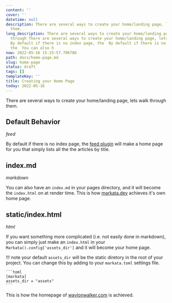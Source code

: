 ```yaml
---
content: ''
cover: ''
datetime: null
description: There are several ways to create your home/landing page, lets walk through
  them.
long_description: There are several ways to create your home/landing page, lets walk
  through There are several ways to create your home/landing page, lets walk through
  By default if there is no index page, the  By default if there is no index page,
  the  You can also h
now: 2022-05-16 15:15:57.706786
path: docs/home-page.md
slug: home-page
status: draft
tags: []
templateKey: ''
title: Creating your Home Page
today: 2022-05-16
---
```


There are several ways to create your home/landing page, lets walk through
them.

## Default Behavior
_feed_

By default if there is no index page, the [feed
plugin](/markata/plugins/feeds/) will make a home page for you that simply
lists all the the articles by title.

## index.md
_markdown_

You can also have an `index.md` in your pages directory, and it will become the
`index.html` on at render time.  This is how [markata.dev](https://markata.dev)
achieves it's own home page.

## static/index.html
_html_

If you want something more complicated (i.e. not easily done in markdown), you
can simply just make an `index.html` in your `Markata().config['assets_dir']`
and it will become your home page. 

!!! note
    your default `assets_dir` will be the static diretory in the root of your
    project.  You can change this by adding to your `markata.toml` settings
    file.

    ```toml
    [markata]
    assets_dir = "assets"
    ```

This is how the homepage of [waylonwalker.com](https://waylonwalker.com) is achieved.